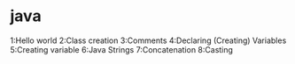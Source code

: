 # java
1:Hello world 
2:Class creation
3:Comments
4:Declaring (Creating) Variables
5:Creating variable
6:Java Strings
7:Concatenation
8:Casting
